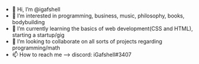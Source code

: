 - 👋 Hi, I’m @igafshell
- 👀 I’m interested in programming, business, music, philosophy, books, bodybuilding
- 🌱 I’m currently learning the basics of web development(CSS and HTML), starting a startup/gig
- 💞️ I’m looking to collaborate on all sorts of projects regarding programming/math
- 📫 How to reach me --> discord: iGafshell#3407

